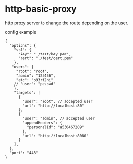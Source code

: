 http-basic-proxy
============

http proxy server to change the route depending on the user.


config example
```
{
  "options": {
    "ssl": {
      "key": "./test/key.pem",
      "cert": "./test/cert.pem"
    },
   "users": {
     "root": "root",
     "admin": "123456",
     "etc": "o93rf2hi"
    // "user": "passwd"
    },
    "targets": [
      {
        "user": "root", // accepted user
        "url": "http://localhost:80"
      },
      {
        "user": "admin", // accepted user
        "appendHeaders": {
          "personalId": "a530467209"
        },
        "url": "http://localhost:8080"
      }
    ],
  },
  "port": "443"
}
```
